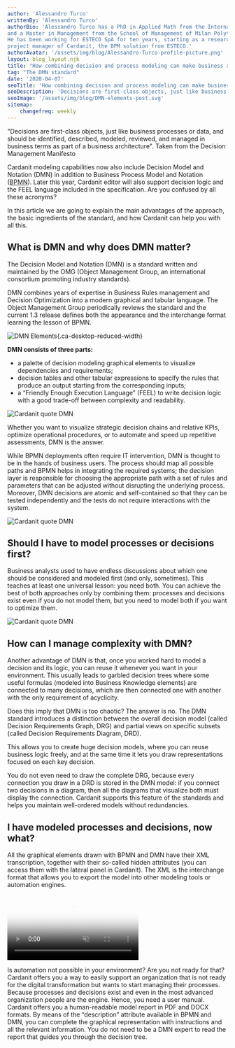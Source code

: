 ```yaml
---
author: 'Alessandro Turco'
writtenBy: 'Alessandro Turco'
authorBio: 'Alessandro Turco has a PhD in Applied Math from the International School of Advanced Studies (SISSA) of Trieste
and a Master in Management from the School of Management of Milan Polytechnic (MIP). 
He has been working for ESTECO SpA for ten years, starting as a researcher for the Numerical Method Group. He is now the 
project manager of Cardanit, the BPM solution from ESTECO.'
authorAvatar: '/assets/img/blog/Alessandro-Turco-profile-picture.png'
layout: blog_layout.njk
title: "How combining decision and process modeling can make business analysts’ life easier"
tag: "The DMN standard"
date: '2020-04-07'
seoTitle: 'How combining decision and process modeling can make business analysts’ life easier'
seoDescription: 'Decisions are first-class objects, just like business processes or data, and should be identified, described, modeled, reviewed, and managed in business terms as part of a business architecture'
seoImage: '/assets/img/blog/DMN-elements-post.svg'
sitemap:
    changefreq: weekly
---
```


"Decisions are first-class objects, just like business processes or data, and should be identified, described, modeled, reviewed, and managed in business terms as part of a business architecture". Taken from the Decision Management Manifesto

Cardanit modeling capabilities now also include Decision Model and Notation (DMN) in addition to Business Process Model and Notation ([BPMN](/7-questions-bpmn)). Later this year, Cardanit editor will also support decision logic and the FEEL language included in the specification. Are you confused by all these acronyms?

In this article we are going to explain the main advantages of the approach, the basic ingredients of the standard, and how Cardanit can help you with all this.

What is DMN and why does DMN matter?
------------------------------------

The Decision Model and Notation (DMN) is a standard written and maintained by the OMG (Object Management Group, an international consortium promoting industry standards).

DMN combines years of expertise in Business Rules management and Decision Optimization into a modern graphical and tabular language. The Object Management Group periodically reviews the standard and the current 1.3 release defines both the appearance and the interchange format learning the lesson of BPMN.

![DMN Elements](/assets/img/blog/DMN-elements-post.svg){.ca-desktop-reduced-width}&nbsp;

**DMN consists of three parts:**

*   a palette of decision modeling graphical elements to visualize dependencies and requirements;
*   decision tables and other tabular expressions to specify the rules that produce an output starting from the corresponding inputs;
*   a “Friendly Enough Execution Language” (FEEL) to write decision logic with a good trade-off between complexity and readability.

<picture><source srcset="/assets/img/blog/quotes-Cardanit-DMN-1.png" media="(min-width: 40rem)"><img src="/assets/img/blog/quotes-Cardanit-DMN-mobile-1.png" alt="Cardanit quote DMN">
</picture>

Whether you want to visualize strategic decision chains and relative KPIs, optimize operational procedures, or to automate and speed up repetitive assessments, DMN is the answer.

While BPMN deployments often require IT intervention, DMN is thought to be in the hands of business users. The process should map all possible paths and BPMN helps in integrating the required systems; the decision layer is responsible for choosing the appropriate path with a set of rules and parameters that can be adjusted without disrupting the underlying process. Moreover, DMN decisions are atomic and self-contained so that they can be tested independently and the tests do not require interactions with the system.

<picture><source srcset="/assets/img/blog/quotes-Cardanit-DMN-2.png" media="(min-width: 40rem)"><img src="/assets/img/blog/quotes-Cardanit-DMN-mobile-2.png" alt="Cardanit quote DMN">
</picture>

Should I have to model processes or decisions first?
----------------------------------------------------

Business analysts used to have endless discussions about which one should be considered and modeled first (and only, sometimes). This teaches at least one universal lesson: you need both. You can achieve the best of both approaches only by combining them: processes and decisions exist even if you do not model them, but you need to model both if you want to optimize them.

<picture><source srcset="/assets/img/blog/quotes-Cardanit-DMN-3.png" media="(min-width: 40rem)"><img src="/assets/img/blog/quotes-Cardanit-DMN-mobile-3.png" alt="Cardanit quote DMN">
</picture>

How can I manage complexity with DMN?
-------------------------------------

Another advantage of DMN is that, once you worked hard to model a decision and its logic, you can reuse it whenever you want in your environment. This usually leads to garbled decision trees where some useful formulas (modeled into Business Knowledge elements) are connected to many decisions, which are then connected one with another with the only requirement of acyclicity.

Does this imply that DMN is too chaotic? The answer is no. The DMN standard introduces a distinction between the overall decision model (called Decision Requirements Graph, DRG) and partial views on specific subsets (called Decision Requirements Diagram, DRD).

This allows you to create huge decision models, where you can reuse business logic freely, and at the same time it lets you draw representations focused on each key decision.

You do not even need to draw the complete DRG, because every connection you draw in a DRD is stored in the DMN model: if you connect two decisions in a diagram, then all the diagrams that visualize both must display the connection. Cardanit supports this feature of the standards and helps you maintain well-ordered models without redundancies.

I have modeled processes and decisions, now what?
-------------------------------------------------

All the graphical elements drawn with BPMN and DMN have their XML transcription, together with their so-called hidden attributes (you can access them with the lateral panel in Cardanit). The XML is the interchange format that allows you to export the model into other modeling tools or automation engines.
    <div class="ca-centered-content  soul-space-stack-both-xl">
        <video class="full-width"
               muted
               playsinline
               autoplay
               loop
               poster="/assets/video/posters/Cardanit-social-teaser-poster.png">
            <source src="/assets/video/Cardanit-social-teaser.mp4" type="video/mp4">
        </video>
    </div>

  

Is automation not possible in your environment? Are you not ready for that? Cardanit offers you a way to easily support an organization that is not ready for the digital transformation but wants to start managing their processes. Because processes and decisions exist and even in the most advanced organization people are the engine. Hence, you need a user manual. Cardanit offers you a human-readable model report in PDF and DOCX formats. By means of the “description” attribute available in BPMN and DMN, you can complete the graphical representation with instructions and all the relevant information. You do not need to be a DMN expert to read the report that guides you through the decision tree.



